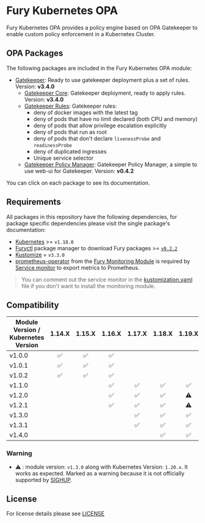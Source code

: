 # Fury Kubernetes OPA

Fury Kubernetes OPA provides a policy engine based on OPA Gatekeeper to enable custom policy enforcement in a
Kubernetes Cluster.

## OPA Packages

The following packages are included in the Fury Kubernetes OPA module:

- [Gatekeeper](katalog/gatekeeper): Ready to use gatekeeper deployment plus a set of rules. Version: **v3.4.0**
  - [Gatekeeper Core](katalog/gatekeeper/core): Gatekeeper deployment, ready to apply rules. Version: **v3.4.0**
  - [Gatekeeper Rules](katalog/gatekeeper/rules): Gatekeeper rules:
    - deny of docker images with the latest tag
    - deny of pods that have no limit declared (both CPU and memory)
    - deny of pods that allow privilege escalation explicitly
    - deny of pods that run as root
    - deny of pods that don't declare `livenessProbe` and `readinessProbe`
    - deny of duplicated ingresses
    - Unique service selector
  - [Gatekeeper Policy Manager](katalog/gatekeeper/gpm): Gatekeeper Policy Manager, a simple to use web-ui for
  Gatekeeper. Version: **v0.4.2**

You can click on each package to see its documentation.

## Requirements

All packages in this repository have the following dependencies, for package
specific dependencies please visit the single package's documentation:

- [Kubernetes](https://kubernetes.io) >= `v1.18.0`
- [Furyctl](https://github.com/sighupio/furyctl) package manager to download
    Fury packages >= [`v0.2.2`](https://github.com/sighupio/furyctl/releases/tag/v0.2.2)
- [Kustomize](https://github.com/kubernetes-sigs/kustomize) = `v3.3.0`
- [prometheus-operator](https://github.com/sighupio/fury-kubernetes-monitoring/tree/master/katalog/prometheus-operator)
from the [Fury Monitoring Module](https://github.com/sighupio/fury-kubernetes-monitoring) is required by
[Service monitor](./katalog/gatekeeper/core/service-monitor.yml) to export metrics to Prometheus.

> You can comment out the service monitor in the [kustomization.yaml](./katalog/gatekeeper/core/kustomization.yaml)
file if you don't want to install the monitoring module.

## Compatibility

| Module Version / Kubernetes Version |       1.14.X       |       1.15.X       |       1.16.X       |       1.17.X       |       1.18.X       |       1.19.X       |       1.20.X       |
| ----------------------------------- | :----------------: | :----------------: | :----------------: | :----------------: | :----------------: | :----------------: | :----------------: |
| v1.0.0                              | :white_check_mark: | :white_check_mark: | :white_check_mark: |                    |                    |                    |                    |
| v1.0.1                              | :white_check_mark: | :white_check_mark: | :white_check_mark: |                    |                    |                    |                    |
| v1.0.2                              | :white_check_mark: | :white_check_mark: | :white_check_mark: |                    |                    |                    |                    |
| v1.1.0                              |                    |                    | :white_check_mark: | :white_check_mark: | :white_check_mark: | :white_check_mark: |                    |
| v1.2.0                              |                    |                    | :white_check_mark: | :white_check_mark: | :white_check_mark: |     :warning:      |                    |
| v1.2.1                              |                    |                    | :white_check_mark: | :white_check_mark: | :white_check_mark: |     :warning:      |                    |
| v1.3.0                              |                    |                    |                    | :white_check_mark: | :white_check_mark: | :white_check_mark: |     :warning:      |
| v1.3.1                              |                    |                    |                    | :white_check_mark: | :white_check_mark: | :white_check_mark: |     :warning:      |
| v1.4.0                              |                    |                    |                    |                    | :white_check_mark: | :white_check_mark: | :white_check_mark: |

### Warning

- :warning: : module version: `v1.3.0` along with Kubernetes Version: `1.20.x`. It works as expected.
Marked as a warning because it is not officially supported by [SIGHUP](https://sighup.io).

## License

For license details please see [LICENSE](./LICENSE)
